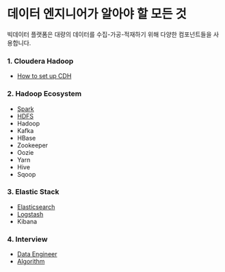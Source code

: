 # 데이터 엔지니어가 알아야 할 모든 것

빅데이터 플랫폼은 대량의 데이터를 수집-가공-적재하기 위해 다양한 컴포넌트들을 사용합니다.

### 1. Cloudera Hadoop

- [How to set up CDH](cloudera/how_to_setup_cdh)

### 2. Hadoop Ecosystem

- [Spark](hadoop_ecosystem/spark)
- [HDFS](hadoop_ecosystem/hdfs)
- Hadoop
- Kafka
- HBase
- Zookeeper
- Oozie
- Yarn
- Hive
- Sqoop

### 3. Elastic Stack

- [Elasticsearch](elk_stack/elasticsearch)
- [Logstash](elk_stack/logstash)
- Kibana

### 4. Interview

- [Data Engineer](interview/data_engineer)
- [Algorithm](interview/algorithm)
